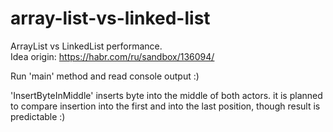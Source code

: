 # array-list-vs-linked-list

ArrayList vs LinkedList performance.                               
Idea origin: https://habr.com/ru/sandbox/136094/

Run 'main' method and read console output :) 

'InsertByteInMiddle' inserts byte into the middle of both actors. 
it is planned to compare insertion into the first and into the last position, 
though result is predictable :) 